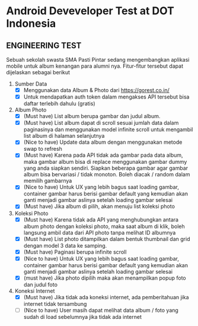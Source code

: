# Android Deveveloper Test at DOT Indonesia

## ENGINEERING TEST

Sebuah sekolah swasta SMA Pasti Pintar sedang mengembangkan aplikasi mobile untuk album kenangan para alumni nya. Fitur-fitur tersebut dapat dijelaskan sebagai berikut

1. Sumber Data
   - [x] Menggunakan data Album & Photo dari https://gorest.co.in/
   - [x] Untuk mendapatkan auth token dalam mengakses API tersebut bisa daftar terlebih dahulu (gratis)
   
2. Album Photo
   - [x] (Must have) List album berupa gambar dan judul album.
   - [x] (Must have) List album dapat di scroll sesuai jumlah data dalam paginasinya dan menggunakan model infinite scroll untuk mengambil list album di halaman selanjutnya
   - [x] (Nice to have) Update data album dengan menggunakan metode swap to refresh
   - [x] (Must have) Karena pada API tidak ada gambar pada data album, maka gambar album bisa di replace menggunakan gambar dummy yang anda siapkan sendiri. Siapkan beberapa gambar agar gambar album bisa bervariasi / tidak monoton. Boleh diacak / random dalam memilih gambarnya
   - [x] (Nice to have) Untuk UX yang lebih bagus saat loading gambar, container gambar harus berisi gambar default yang kemudian akan ganti menjadi gambar aslinya setelah loading gambar selesai
   - [x] (Must have) Jika album di pilih, akan menuju list koleksi photo

3. Koleksi Photo
   - [x] (Must have) Karena tidak ada API yang menghubungkan antara album photo dengan koleksi photo, maka saat album di klik, boleh langsung ambil data dari API photo tanpa melihat ID albumnya
   - [x] (Must have) List photo ditampilkan dalam bentuk thumbnail dan grid dengan model 3 data ke samping.
   - [x] (Must have) Paginasi berupa infinite scroll
   - [x] (Nice to have) Untuk UX yang lebih bagus saat loading gambar, container gambar harus berisi gambar default yang kemudian akan ganti menjadi gambar aslinya setelah loading gambar selesai 
   - [x] (must have) Jika photo dipilih maka akan menampilkan popup foto dan judul foto

4. Koneksi Internet
   - [x] (Must have) Jika tidak ada koneksi internet, ada pemberitahuan jika internet tidak tersambung
   - [ ] (Nice to have) User masih dapat melihat data album / foto yang sudah di load sebelumnya jika tidak ada internet 
